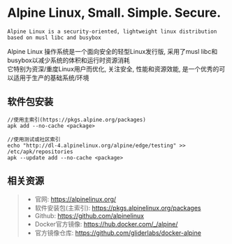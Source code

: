 # Alpine Linux, Small. Simple. Secure.

```
Alpine Linux is a security-oriented, lightweight linux distribution based on musl libc and busybox
```

Alpine Linux 操作系统是一个面向安全的轻型Linux发行版, 采用了musl libc和busybox以减少系统的体积和运行时资源消耗 <br/>
它特别为资深/重度Linux用户而优化, 关注安全, 性能和资源效能, 是一个优秀的可以适用于生产的基础系统/环境 <br/>

## 软件包安装

```
//使用主索引(https://pkgs.alpine.org/packages)
apk add --no-cache <package>

//使用测试或社区索引
echo "http://dl-4.alpinelinux.org/alpine/edge/testing" >> /etc/apk/repositories
apk --update add --no-cache <package>
```

## 相关资源

> + 官网: <https://alpinelinux.org/>
> + 软件安装包(主索引): <https://pkgs.alpinelinux.org/packages>
> + Github: <https://github.com/alpinelinux>
> + Docker官方镜像: <https://hub.docker.com/_/alpine/>
> + 官方镜像仓库: <https://github.com/gliderlabs/docker-alpine>
